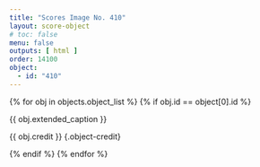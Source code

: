 ```yaml
---
title: "Scores Image No. 410"
layout: score-object
# toc: false
menu: false
outputs: [ html ]
order: 14100
object:
  - id: "410"
---
```


{% for obj in objects.object_list %}
{% if obj.id == object[0].id %}

{{ obj.extended_caption }}

{{ obj.credit }} {.object-credit}

{% endif %}
{% endfor %}
